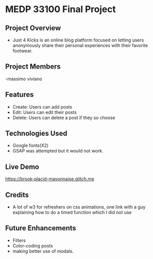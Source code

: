 # MEDP 33100 Final Project

## **Project Overview**

- Just 4 Kicks is an online blog platform focused on letting users anonymously share their personal experiences with their favorite footwear.

## **Project Members**

-massimo viviano

## **Features**

- Create: Users can add posts
- Edit: Users can edit their posts
- Delete: Users can delete a post if they so choose

## **Technologies Used**

- Google fonts(X2)
- GSAP was attempted but it would not work.
 
## **Live Demo**

https://brook-placid-mayonnaise.glitch.me

## **Credits**

- A lot of w3 for refreshers on css animations, one link with a guy explaining how to do a timed function which I did not use

## **Future Enhancements**

- Filters
- Color-coding posts
- making better use of modals.
